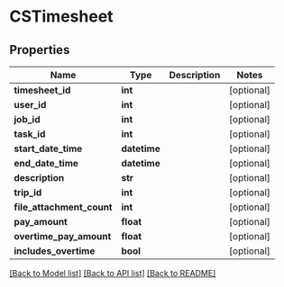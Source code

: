 # CSTimesheet

## Properties
Name | Type | Description | Notes
------------ | ------------- | ------------- | -------------
**timesheet_id** | **int** |  | [optional] 
**user_id** | **int** |  | [optional] 
**job_id** | **int** |  | [optional] 
**task_id** | **int** |  | [optional] 
**start_date_time** | **datetime** |  | [optional] 
**end_date_time** | **datetime** |  | [optional] 
**description** | **str** |  | [optional] 
**trip_id** | **int** |  | [optional] 
**file_attachment_count** | **int** |  | [optional] 
**pay_amount** | **float** |  | [optional] 
**overtime_pay_amount** | **float** |  | [optional] 
**includes_overtime** | **bool** |  | [optional] 

[[Back to Model list]](../README.md#documentation-for-models) [[Back to API list]](../README.md#documentation-for-api-endpoints) [[Back to README]](../README.md)


